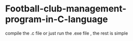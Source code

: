 # Football-club-management-program-in-C-language

compile the .c file or just run the .exe file , the rest is simple

